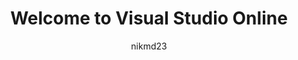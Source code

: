 ---
author: nikmd23
ms.author: nimolnar
ms.service: visual-studio-online
title: Welcome to Visual Studio Online
ms.topic: overview
ms.date: 09/20/2019
redirect_url: overview/what-is-vsonline
---